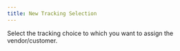 ```yaml
---
title: New Tracking Selection
---
```



Select the tracking choice to which you want to assign the vendor/customer.
